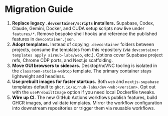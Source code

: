 # Migration Guide

1. **Replace legacy `.devcontainer/scripts` installers.** Supabase, Codex, Claude, Gemini, Docker, and CUDA setup scripts now live under `features/*`. Remove bespoke shell hooks and reference the published features in `devcontainer.json`.
2. **Adopt templates.** Instead of copying `.devcontainer` folders between projects, consume the templates from this repository (via `devcontainer templates apply airnub-labs/web`, etc.). Options cover Supabase project refs, Chrome CDP ports, and Next.js scaffolding.
3. **Move GUI browsers to sidecars.** Desktop/noVNC tooling is isolated in the `classroom-studio-webtop` template. The primary container stays lightweight and headless.
4. **Use prebuilt images for faster startups.** Both `web` and `nextjs-supabase` templates default to `ghcr.io/airnub-labs/dev-web:<version>`. Opt out with the `usePrebuiltImage` option if you need local Dockerfile tweaks.
5. **Wire up CI.** The new GitHub Actions workflows publish features, build GHCR images, and validate templates. Mirror the workflow configuration into downstream repositories or trigger them via reusable workflows.
